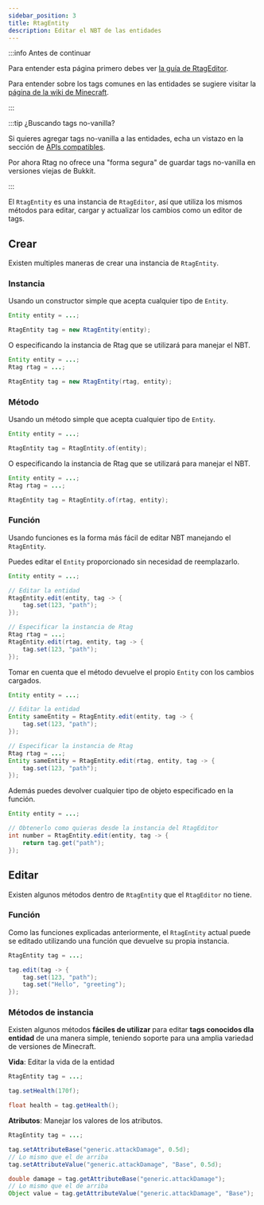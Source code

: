 ```yaml
---
sidebar_position: 3
title: RtagEntity
description: Editar el NBT de las entidades
---
```


:::info Antes de continuar

Para entender esta página primero debes ver [la guía de RtagEditor](../../usage/editor/).

Para entender sobre los tags comunes en las entidades se sugiere visitar la [página de la wiki de Minecraft](https://minecraft.fandom.com/wiki/Entity_format).

:::

:::tip ¿Buscando tags no-vanilla?

Si quieres agregar tags no-vanilla a las entidades, echa un vistazo en la sección de [APIs compatibles](../../feature/compatible/).

Por ahora Rtag no ofrece una "forma segura" de guardar tags no-vanilla en versiones viejas de Bukkit.

:::

El `RtagEntity` es una instancia de `RtagEditor`, así que utiliza los mismos métodos para editar, cargar y actualizar los cambios como un editor de tags.

## Crear

Existen multiples maneras de crear una instancia de `RtagEntity`.

### Instancia

Usando un constructor simple que acepta cualquier tipo de `Entity`.

```java
Entity entity = ...;

RtagEntity tag = new RtagEntity(entity);
```

O especificando la instancia de Rtag que se utilizará para manejar el NBT.

```java
Entity entity = ...;
Rtag rtag = ...;

RtagEntity tag = new RtagEntity(rtag, entity);
```

### Método

Usando un método simple que acepta cualquier tipo de `Entity`.

```java
Entity entity = ...;

RtagEntity tag = RtagEntity.of(entity);
```

O especificando la instancia de Rtag que se utilizará para manejar el NBT.

```java
Entity entity = ...;
Rtag rtag = ...;

RtagEntity tag = RtagEntity.of(rtag, entity);
```

### Función

Usando funciones es la forma más fácil de editar NBT manejando el `RtagEntity`.

Puedes editar el `Entity` proporcionado sin necesidad de reemplazarlo.

```java
Entity entity = ...;

// Editar la entidad
RtagEntity.edit(entity, tag -> {
	tag.set(123, "path");
});

// Especificar la instancia de Rtag
Rtag rtag = ...;
RtagEntity.edit(rtag, entity, tag -> {
	tag.set(123, "path");
});
```

Tomar en cuenta que el método devuelve el propio `Entity` con los cambios cargados.

```java
Entity entity = ...;

// Editar la entidad
Entity sameEntity = RtagEntity.edit(entity, tag -> {
	tag.set(123, "path");
});

// Especificar la instancia de Rtag
Rtag rtag = ...;
Entity sameEntity = RtagEntity.edit(rtag, entity, tag -> {
	tag.set(123, "path");
});
```

Además puedes devolver cualquier tipo de objeto especificado en la función.

```java
Entity entity = ...;

// Obtenerlo como quieras desde la instancia del RtagEditor
int number = RtagEntity.edit(entity, tag -> {
	return tag.get("path");
});
```

## Editar

Existen algunos métodos dentro de `RtagEntity` que el `RtagEditor` no tiene.

### Función

Como las funciones explicadas anteriormente, el `RtagEntity` actual puede se editado utilizando una función que devuelve su propia instancia.

```java
RtagEntity tag = ...;

tag.edit(tag -> {
	tag.set(123, "path");
	tag.set("Hello", "greeting");
});
```

### Métodos de instancia

Existen algunos métodos **fáciles de utilizar** para editar **tags conocidos dla entidad** de una manera simple, teniendo soporte para una amplia variedad de versiones de Minecraft.

**Vida**: Editar la vida de la entidad

```java
RtagEntity tag = ...;

tag.setHealth(170f);

float health = tag.getHealth();
```

**Atributos**: Manejar los valores de los atributos.

```java
RtagEntity tag = ...;

tag.setAttributeBase("generic.attackDamage", 0.5d);
// Lo mismo que el de arriba
tag.setAttributeValue("generic.attackDamage", "Base", 0.5d);

double damage = tag.getAttributeBase("generic.attackDamage");
// Lo mismo que el de arriba
Object value = tag.getAttributeValue("generic.attackDamage", "Base");
```